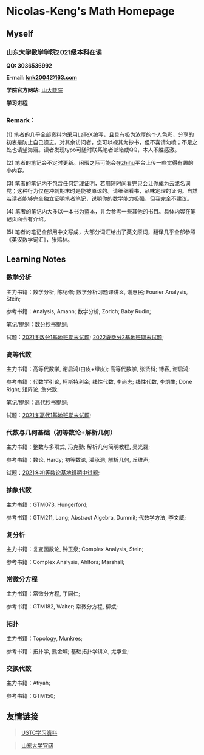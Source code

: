 # Nicolas-Keng's Math Homepage

## Myself

### 山东大学数学学院2021级本科在读

**QQ: 3036536992**

**E-mail: knk2004@163.com**

**学院官方网站:** [山大数院](https://www.math.sdu.edu.cn/) 

**学习进程**

### Remark：

(1) 笔者的几乎全部资料均采用LaTeX编写，且具有极为浓厚的个人色彩，分享的初衷是防止自己遗忘。对其余访问者，您可以视其为抄书，但不喜请勿喷；不足之处也请望海涵。读者发现typo可随时联系笔者邮箱或QQ，本人不胜感激。

(2) 笔者的笔记会不定时更新。闲暇之际可能会在[zhihu](https://www.zhihu.com/people/nicolas-keng)平台上传一些觉得有趣的小内容。

(3) 笔者的笔记内不包含任何定理证明，若用短时间看完只会让你成为云或名词党；这种行为仅在冲刺期末时是能被原谅的。请细细看书，品味定理的证明。自然若读者能够完全独立证明笔者笔记，说明你的数学能力极强，但我完全不建议。

(4) 笔者的笔记内大多以一本书为蓝本，并会参考一些其他的书目。具体内容在笔记页面会有介绍。

(5) 笔者的笔记全部用中文写成，大部分词汇给出了英文原词，翻译几乎全部参照《英汉数学词汇》，张鸿林。

## Learning Notes

### 数学分析

主力书籍：数学分析, 陈纪修; 数学分析习题课讲义, 谢惠民; Fourier Analysis, Stein;

参考书籍：Analysis, Amann; 数学分析, Zorich; Baby Rudin;

笔记/提纲：[数分抄书提纲](/数学分析提纲.pdf);

试题：[2021冬数分1基地班期末试题](/数分1期末.pdf); [2022夏数分2基地班期末试题](/数分2期末.pdf);

### 高等代数

主力书籍：高等代数学, 谢启鸿(白皮+绿皮); 高等代数学, 张贤科; 博客, 谢启鸿;

参考书籍：代数学引论, 柯斯特利金; 线性代数, 李尚志; 线性代数, 李炯生; Done Right; 矩阵论, 詹兴致;

笔记/提纲：[高代抄书提纲](/高等代数提纲.pdf);

试题：[2021冬高代1基地班期末试题](/高代1期末.pdf);

### 代数与几何基础（初等数论+解析几何）

主力书籍：整数与多项式, 冯克勤; 解析几何简明教程, 吴光磊;

参考书籍：数论, Hardy; 初等数论, 潘承洞; 解析几何, 丘维声;

试题：[2021冬初等数论基地班期中试题](/初等数论期中.pdf);

### 抽象代数

主力书籍：GTM073, Hungerford;

参考书籍：GTM211, Lang; Abstract Algebra, Dummit; 代数学方法, 李文威;

### 复分析

主力书籍：复变函数论, 钟玉泉; Complex Analysis, Stein;

参考书籍：Complex Analysis, Ahlfors; Marshall;

### 常微分方程

主力书籍：常微分方程, 丁同仁;

参考书籍：GTM182, Walter; 常微分方程, 柳斌;

### 拓扑

主力书籍：Topology, Munkres;

参考书籍：拓扑学, 熊金城; 基础拓扑学讲义, 尤承业;

### 交换代数

主力书籍：Atiyah;

参考书籍：GTM150;

## 友情链接

> [USTC学习资料](http://home.ustc.edu.cn/~yx3x/USTCdata.html)

> [山东大学官网](https://www.sdu.edu.cn/)
